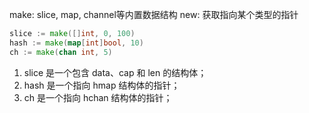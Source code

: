 make:   slice, map, channel等内置数据结构
new:    获取指向某个类型的指针
``` go
slice := make([]int, 0, 100)
hash := make(map[int]bool, 10)
ch := make(chan int, 5)
```
1.  slice 是一个包含 data、cap 和 len 的结构体；
2.  hash 是一个指向 hmap 结构体的指针；
3.  ch 是一个指向 hchan 结构体的指针；
